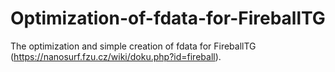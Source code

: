 # Optimization-of-fdata-for-FireballTG
The optimization and simple creation of fdata for FireballTG (https://nanosurf.fzu.cz/wiki/doku.php?id=fireball). 
